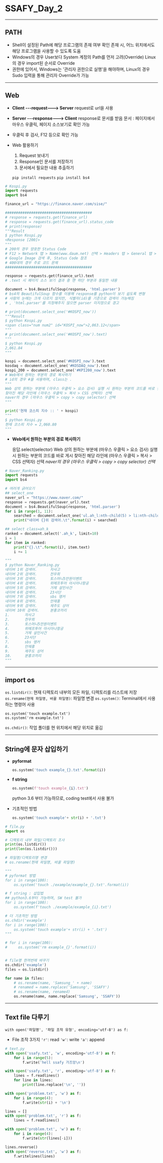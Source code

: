 # SSAFY_Day_2

---

## PATH

- Shell이 설정된 Path에 해당 프로그램의 존재 여부 확인
  존재 시, 어느 위치에서도 해당 프로그램을 사용할 수 있도록 도움
- Windows의 경우 User보다 System 계정의 Path를 먼저 고려(Override)
  Linux의 경우 import된 순서로 Override
- 권한에 있어서,
  Windows는 '관리자 권한으로 실행'을 해야하며,
  Linux의 경우 Sudo 입력을 통해 관리자 Override가 가능

---

## Web

- **Client ---request---> Server**
request로 url을 사용
  
- **Server ---response---> Client**
  response로 문서를 받음
  문서 : 페이지에서 마우스 우클릭, 페이지 소스보기로 확인 가능

- 우클릭 후 검사, F12 등으로 확인 가능

- Web 활용하기
  1. Request 보내기
  2. Response인 문서를 저장하기
  3. 문서에서 필요한 내용 추출하기
  
  `pip install requests`
  `pip install bs4`

```python
# Kospi.py
import requests
import bs4

finance_url = "https://finance.naver.com/sise/"

########################################
# response = requests.get(finance_url)
# response = requests.get(finance_url).status_code
# print(response)
"""Result
$ python Kospi.py
<Response [200]>
"""
# 200의 경우 양호한 Status Code
# F12 > Network 탭 > Name(www.daum.net) 선택 > Headers 탭 > General 탭 > Status Code
# Google Image 검색 후, Status Code 참조
# 400대의 경우 주로 코드 문제
########################################

response = requests.get(finance_url).text
# .text 시 페이지 소스 보기 결과 중 맨 하단 부분과 동일한 내용

document = bs4.BeautifulSoup(response, 'html.parser')
# bs4의 BeautifulSoup 함수를 이용해 response를 python이 보기 쉽도록 변형
# 사람의 눈에는 크게 다르지 않지만, 식별자(id)를 기준으로 검색이 가능해짐
# , 'html.parser'를 지정해주지 않으면 parser 미지정으로 경고

# print(document.select_one('#KOSPI_now'))
"""Result
$ python Kospi.py
<span class="num num2" id="KOSPI_now">2,063.12</span>
"""
# print(document.select_one('#KOSPI_now').text)
"""
$ python Kospi.py
2,061.84
"""

kospi = document.select_one('#KOSPI_now').text
kosdaq = document.select_one('#KOSDAQ_now').text
kospi_200 = document.select_one('#KPI200_now').text
# Web에서 원하는 부분의 경로 복사하기
# id의 경우 #을 사용하며, class는 .
"""
Web 상의 원하는 부분에 (마우스 우클릭 > 요소 검사) 실행 시 원하는 부분의 코드를 바로 찾아줌
찾아진 해당 라인에 (마우스 우클릭 > 복사 > CSS 선택자) 선택
naver의 경우 (마우스 우클릭 > copy > copy selector) 선택
"""

print('현재 코스피 지수 :: ' + kospi)
"""
$ python Kospi.py
현재 코스피 지수 = 2,060.80
"""
```

- **Web에서 원하는 부분의 경로 복사하기**

  응답.select(selector)
  Web 상의 원하는 부분에
  (마우스 우클릭 > 요소 검사) 실행 시 원하는 부분의 코드를 바로 게시
  찾아진 해당 라인에 (마우스 우클릭 > 복사 > CSS 선택자) 선택
  *naver의 경우 (마우스 우클릭 > copy > copy selector) 선택*

```python
# Naver_Ranking.py
import requests
import bs4

# 여러개 긁어오기
## select_one
naver_url = "https://www.naver.com/"
response = requests.get(naver_url).text
document = bs4.BeautifulSoup(response, 'html.parser')
for i in range(1, 11):
    searched = document.select_one('ul.ah_l:nth-child(5) > li:nth-child({}) > a:nth-child(1) > span:nth-child(2)'.format(i)).text
    print("네이버 {}위 검색어.\t".format(i) + searched)

## select class=ah_k
ranked = document.select('.ah_k', limit=10)
i = 1
for item in ranked:
    print("{}.\t".format(i), item.text)
    i += 1

"""
$ python Naver_Ranking.py
네이버 1위 검색어.      자사고
네이버 2위 검색어.      천우희
네이버 3위 검색어.      토스머니5만원이벤트
네이버 4위 검색어.      위메프투어 아시아나항공
네이버 5위 검색어.      거제 살인사건
네이버 6위 검색어.      23사단
네이버 7위 검색어.      sbs 앵커
네이버 8위 검색어.      안재홍
네이버 9위 검색어.      제주도 상어
네이버 10위 검색어.     분홍코끼리
1.       자사고
2.       천우희
3.       토스머니5만원이벤트
4.       위메프투어 아시아나항공
5.       거제 살인사건
6.       23사단
7.       sbs 앵커
8.       안재홍
9.       제주도 상어
10.      분홍코끼리
"""
```

---

## import os

`os.listdir()`: 현재 디렉토리 내부의 모든 파일, 디렉토리를 리스트에 저장
`os.rename(현재 파일명, 바꿀 파일명)`: 파일명 변경
`os.system()`: Terminal에서 사용하는 명령어 사용

```shell
os.system('touch example.txt')
os.system('rm example.txt')
```

`os.chdir()`: 작업 폴더를 현 위치에서 해당 위치로 옮김

---

## String에 문자 삽입하기

- **pyformat**

  ```python
  os.system('touch example_{}.txt'.format(i))
  ```

- **f string**

  ```python
  os.system(f'touch example_{i}.txt')
  ```

  python 3.6 부터 가능하므로, coding test에서 사용 불가

- 기초적인 방법

  ```python
  os.system('touch example'+ str(i) + '.txt')
  ```

```python
# file.py
import os

# 디렉토리 내부 파일/디렉토리 조사
print(os.listdir())
print(len(os.listdir()))

# 파일명/디렉토리명 변경
# os.rename(현재 파일명, 바꿀 파일명)

"""
# pyformat 방법
for i in range(100):
    os.system('touch ./example/example_{}.txt'.format(i))

# f string : 삽입법
## python3.6부터 가능하며, SW test 불가
for i in range(100):
    os.system(f'touch ./example/example_{i}.txt')

# 더 기초적인 방법
os.chdir('example')
for i in range(100):
    os.system('touch example'+ str(i) + '.txt')
"""

# for i in range(100):
#     os.system('rm example_{}'.format(i))


# file명 한꺼번에 바꾸기
os.chdir('example')
files = os.listdir()

for name in files:
    # os.rename(name, 'Samsung_' + name)
    # renamed = name.replace('Samsung', 'SSAFY')
    # os.rename(name, renamed)
    os.rename(name, name.replace('Samsung', 'SSAFY'))
```

---

## Text file 다루기

`with open('파일명', '파일 조작 유형', encoding='utf-8') as f:`

- File 조작 3가지
  `'r'`: read
  `'w'`: write
  `'a'`: append

```python
# text.py
with open('ssafy.txt', 'w', encoding='utf-8') as f:
    for i in range(5):
        f.write('hell ssafy 가즈앙\n')

with open('ssafy.txt', 'r', encoding='utf-8') as f:
    lines = f.readlines()
    for line in lines:
        print(line.replace('\n', ''))

with open('problem.txt', 'w') as f:
    for i in range(4):
        f.write(str(i) + '\n')

lines = []
with open('problem.txt', 'r') as f:
    lines = f.readlines()

with open('problem.txt', 'w') as f:
    for i in range(4):
        f.write(str(lines[-i]))

lines.reverse()
with open('reverse.txt', 'w') as f:
    f.writelines(lines)
```



